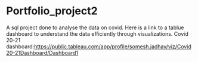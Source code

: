 # Portfolio_project2
A sql project done to analyse the data on covid. Here is a link to a tablue dashboard to understand the data efficiently through visualizations.
Covid 20-21 dashboard:https://public.tableau.com/app/profile/somesh.jadhav/viz/Covid20-21Dashboard/Dashboard1
